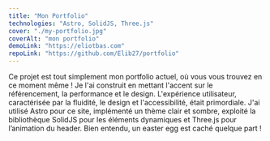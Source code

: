 ```yaml
---
title: "Mon Portfolio"
technologies: "Astro, SolidJS, Three.js"
cover: "./my-portfolio.jpg"
coverAlt: "mon portfolio"
demoLink: "https://eliotbas.com"
repoLink: "https://github.com/Elib27/portfolio"
---
```


Ce projet est tout simplement mon portfolio actuel, où vous vous trouvez en ce moment même ! Je l'ai construit en mettant l'accent sur le référencement, la performance et le design. L'expérience utilisateur, caractérisée par la fluidité, le design et l'accessibilité, était primordiale. J'ai utilisé Astro pour ce site, implémenté un thème clair et sombre, exploité la bibliothèque SolidJS pour les éléments dynamiques et Three.js pour l’animation du header. Bien entendu, un easter egg est caché quelque part !